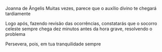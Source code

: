 Joanna de Ângelis
Muitas vezes, parece que o auxílio divino te chegará tardiamente

Logo após, fazendo revisão das ocorrências, constatarás que o socorro celeste sempre chega dez minutos antes da hora grave, resolvendo o problema

Persevera, pois, em tua tranquilidade sempre
